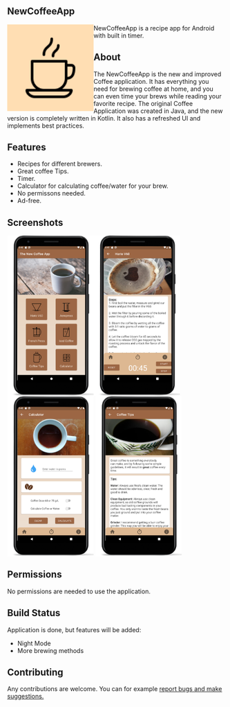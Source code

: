 ## NewCoffeeApp
[<img src="/app/src/main/ic_launcher-playstore.png" align="left" width="200">](/app/src/main/ic_launcher-playstore.png)

NewCoffeeApp is a recipe app for Android with built in timer.

## About
The NewCoffeeApp is the new and improved Coffee application. It has everything you need for brewing coffee at home, and you can even time your brews while reading your favorite recipe. 
The original Coffee Application was created in Java, and the new version is completely written in Kotlin. It also has a refreshed UI and implements best practices. 

## Features
- Recipes for different brewers.
- Great coffee Tips.
- Timer.
- Calculator for calculating coffee/water for your brew.
- No permissons needed.
- Ad-free.

## Screenshots

[<img src="/app/src/main/res/readme/Screenshot_main.png" align="left" width="200">](/app/src/main/res/readme/Screenshot_menu.png)
[<img src="/app/src/main/res/readme/Screenshot_V60.png" align="center" width="200">](/app/src/main/res/readme/Screenshot_V60.png)
[<img src="/app/src/main/res/readme/Screenshot_calculator.png" align="center" width="200">](/app/src/main/res/readme/Screenshot_calculator.png)
[<img src="/app/src/main/res/readme/Screenshot_tips.png" align="center" width="200">](/app/src/main/res/readme/Screenshot_tips.png)


## Permissions
No permissions are needed to use the application.

## Build Status
Application is done, but features will be added:
- Night Mode
- More brewing methods

## Contributing
Any contributions are welcome. You can for example [report bugs and make suggestions.](https://github.com/kasanderh/NewCoffeeApp/issues)
